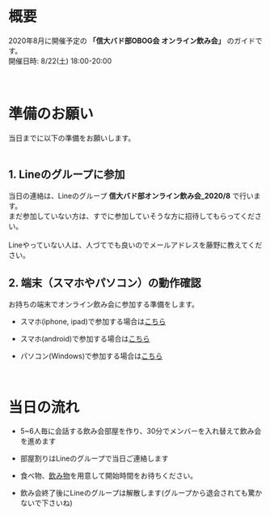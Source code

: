 # 概要
2020年8月に開催予定の **「信大バド部OBOG会 オンライン飲み会」** のガイドです。 <br>
開催日時: 8/22(土) 18:00-20:00 <br>
<br>
<br>

# 準備のお願い
当日までに以下の準備をお願いします。<br>
<br>

## 1. Lineのグループに参加
当日の連絡は、Lineのグループ **信大バド部オンライン飲み会_2020/8** で行います。<br>
まだ参加していない方は、すでに参加していそうな方に招待してもらってください。<br>
<br>
Lineやっていない人は、人づてでも良いのでメールアドレスを藤野に教えてください。
<br>


## 2. 端末（スマホやパソコン）の動作確認
お持ちの端末でオンライン飲み会に参加する準備をします。<br>

- スマホ(iphone, ipad)で参加する場合は[こちら](/tanmatsu_check/ios.md)

- スマホ(android)で参加する場合は[こちら](/tanmatsu_check/android.md)

- パソコン(Windows)で参加する場合は[こちら](/tanmatsu_check/windows.md)

<br>

# 当日の流れ

- 5~6人毎に会話する飲み会部屋を作り、30分でメンバーを入れ替えて飲み会を進めます

- 部屋割りはLineのグループで当日ご連絡します

- 食べ物、[飲み物](https://www.amazon.co.jp/s?k=%E5%A4%A7%E4%BA%94%E9%83%8E&__mk_ja_JP=%E3%82%AB%E3%82%BF%E3%82%AB%E3%83%8A&ref=nb_sb_noss_2)を用意して開始時間をお待ちください。

- 飲み会終了後にLineのグループは解散します(グループから退会されても驚かないで下さいね)





